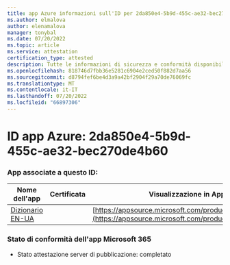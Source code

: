 ```yaml
---
title: app Azure informazioni sull'ID per 2da850e4-5b9d-455c-ae32-bec270de4b60
ms.author: elmalova
author: elenamalova
manager: tonybal
ms.date: 07/20/2022
ms.topic: article
ms.service: attestation
certification_type: attested
description: Tutte le informazioni di sicurezza e conformità disponibili per 2da850e4-5b9d-455c-ae32-bec270de4b60.
ms.openlocfilehash: 818746d7fbb36e5281c6904e2ced50f882d7aa56
ms.sourcegitcommit: d8794fef6be4d3a9a42bf2904f29a70de76069fc
ms.translationtype: MT
ms.contentlocale: it-IT
ms.lasthandoff: 07/20/2022
ms.locfileid: "66897306"
---
```

# <a name="azure-app-id-2da850e4-5b9d-455c-ae32-bec270de4b60"></a>ID app Azure: 2da850e4-5b9d-455c-ae32-bec270de4b60


### <a name="apps-associated-with-this-id"></a>App associate a questo ID:
| **Nome dell'app** | **Certificata** | **Visualizzazione in AppSource** |
|--------------|---------------|-----------------------|
| [Dizionario EN-UA](../forward/WA200004310.md) |  | [https://appsource.microsoft.com/product/office/WA200004310](https://appsource.microsoft.com/product/office/WA200004310) |

### <a name="microsoft-365-app-compliance-status"></a>Stato di conformità dell'app Microsoft 365
- Stato attestazione server di pubblicazione: completato
